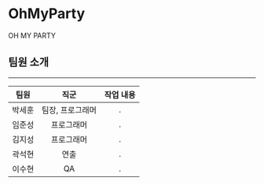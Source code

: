 # OhMyParty
OH MY PARTY

## 팀원 소개
-----------
|팀원|직군|작업 내용|
|:---:|:---:|:---:|
|박세훈|팀장, 프로그래머|.|
|임준성|프로그래머|.|
|김지성|프로그래머|.|
|곽석현|연출|.|
|이수현|QA|.|
